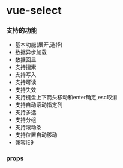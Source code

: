 # vue-select

### 支持的功能
* 基本功能(展开,选择)
* 数据异步加载
* 数据回显
* 支持搜索
* 支持写入
* 支持可读
* 支持失效
* 支持键盘上下箭头移动和enter确定,esc取消
* 支持自动滚动指定列
* 支持多选
* 支持分组
* 支持滚动条
* 支持位置自动移动
* 兼容IE9

### props
